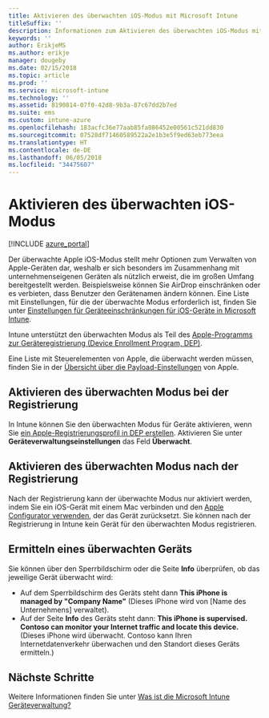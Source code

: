 ```yaml
---
title: Aktivieren des überwachten iOS-Modus mit Microsoft Intune
titleSuffix: ''
description: Informationen zum Aktivieren des überwachten iOS-Modus mit Intune
keywords: ''
author: ErikjeMS
ms.author: erikje
manager: dougeby
ms.date: 02/15/2018
ms.topic: article
ms.prod: ''
ms.service: microsoft-intune
ms.technology: ''
ms.assetid: 8190814-07f0-42d8-9b3a-87c67dd2b7ed
ms.suite: ems
ms.custom: intune-azure
ms.openlocfilehash: 183acfc36e77aab85fa086452e00561c521dd830
ms.sourcegitcommit: 07528df71460589522a2e1b3e5f9ed63eb773eea
ms.translationtype: HT
ms.contentlocale: de-DE
ms.lasthandoff: 06/05/2018
ms.locfileid: "34475607"
---
```

# <a name="turn-on-ios-supervised-mode"></a>Aktivieren des überwachten iOS-Modus


[!INCLUDE [azure_portal](./includes/azure_portal.md)]

Der überwachte Apple iOS-Modus stellt mehr Optionen zum Verwalten von Apple-Geräten dar, weshalb er sich besonders im Zusammenhang mit unternehmenseigenen Geräten als nützlich erweist, die im großen Umfang bereitgestellt werden. Beispielsweise können Sie AirDrop einschränken oder es verbieten, dass Benutzer den Gerätenamen ändern können. Eine Liste mit Einstellungen, für die der überwachte Modus erforderlich ist, finden Sie unter [Einstellungen für Geräteeinschränkungen für iOS-Geräte in Microsoft Intune](device-restrictions-ios.md).

Intune unterstützt den überwachten Modus als Teil des [Apple-Programms zur Geräteregistrierung (Device Enrollment Program, DEP)](device-enrollment-program-enroll-ios.md).

Eine Liste mit Steuerelementen von Apple, die überwacht werden müssen, finden Sie in der [Übersicht über die Payload-Einstellungen](http://help.apple.com/configurator/mac/2.4/#/cad5370d089) von Apple.

## <a name="turn-on-supervised-mode-during-enrollment"></a>Aktivieren des überwachten Modus bei der Registrierung

In Intune können Sie den überwachten Modus für Geräte aktivieren, wenn Sie [ein Apple-Registrierungsprofil in DEP erstellen](https://docs.microsoft.com/intune/device-enrollment-program-enroll-ios#create-an-apple-enrollment-profile). Aktivieren Sie unter **Geräteverwaltungseinstellungen** das Feld **Überwacht**.

## <a name="turn-on-supervised-mode-after-enrollment"></a>Aktivieren des überwachten Modus nach der Registrierung

Nach der Registrierung kann der überwachte Modus nur aktiviert werden, indem Sie ein iOS-Gerät mit einem Mac verbinden und den [Apple Configurator verwenden](apple-configurator-enroll-ios.md), der das Gerät zurücksetzt. Sie können nach der Registrierung in Intune kein Gerät für den überwachten Modus registrieren.

## <a name="identify-a-supervised-device"></a>Ermitteln eines überwachten Geräts

Sie können über den Sperrbildschirm oder die Seite **Info** überprüfen, ob das jeweilige Gerät überwacht wird:
- Auf dem Sperrbildschirm des Geräts steht dann **This iPhone is managed by "Company Name"** (Dieses iPhone wird von [Name des Unternehmens] verwaltet).
- Auf der Seite **Info** des Geräts steht dann:  **This iPhone is supervised. Contoso can monitor your Internet traffic and locate this device.** (Dieses iPhone wird überwacht. Contoso kann Ihren Internetdatenverkehr überwachen und den Standort dieses Geräts ermitteln.)

## <a name="next-steps"></a>Nächste Schritte

Weitere Informationen finden Sie unter [Was ist die Microsoft Intune Geräteverwaltung?](device-management.md)

